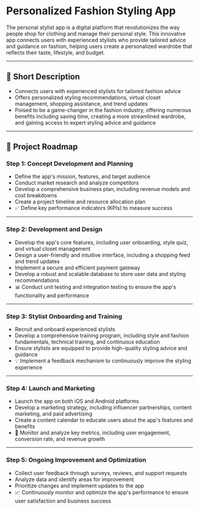 # Personalized Fashion Styling App
The personal stylist app is a digital platform that revolutionizes the way people shop for clothing and manage their personal style. This innovative app connects users with experienced stylists who provide tailored advice and guidance on fashion, helping users create a personalized wardrobe that reflects their taste, lifestyle, and budget.

---
## 🔹 Short Description
* Connects users with experienced stylists for tailored fashion advice
* Offers personalized styling recommendations, virtual closet management, shopping assistance, and trend updates
* Poised to be a game-changer in the fashion industry, offering numerous benefits including saving time, creating a more streamlined wardrobe, and gaining access to expert styling advice and guidance

---
## 🚀 Project Roadmap
### **Step 1: Concept Development and Planning**
* Define the app's mission, features, and target audience
* Conduct market research and analyze competitors
* Develop a comprehensive business plan, including revenue models and cost breakdowns
* Create a project timeline and resource allocation plan
* ✅ Define key performance indicators (KPIs) to measure success

---
### **Step 2: Development and Design**
* Develop the app's core features, including user onboarding, style quiz, and virtual closet management
* Design a user-friendly and intuitive interface, including a shopping feed and trend updates
* Implement a secure and efficient payment gateway
* Develop a robust and scalable database to store user data and styling recommendations
* 📊 Conduct unit testing and integration testing to ensure the app's functionality and performance

---
### **Step 3: Stylist Onboarding and Training**
* Recruit and onboard experienced stylists
* Develop a comprehensive training program, including style and fashion fundamentals, technical training, and continuous education
* Ensure stylists are equipped to provide high-quality styling advice and guidance
* 💡 Implement a feedback mechanism to continuously improve the styling experience

---
### **Step 4: Launch and Marketing**
* Launch the app on both iOS and Android platforms
* Develop a marketing strategy, including influencer partnerships, content marketing, and paid advertising
* Create a content calendar to educate users about the app's features and benefits
* 🚀 Monitor and analyze key metrics, including user engagement, conversion rate, and revenue growth

---
### **Step 5: Ongoing Improvement and Optimization**
* Collect user feedback through surveys, reviews, and support requests
* Analyze data and identify areas for improvement
* Prioritize changes and implement updates to the app
* 📈 Continuously monitor and optimize the app's performance to ensure user satisfaction and business success